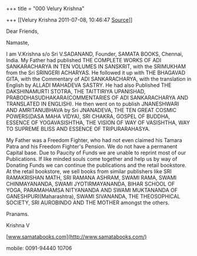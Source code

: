 +++
title = "000 Velury Krishna"

+++
[[Velury Krishna	2011-07-08, 10:46:47 [Source](https://groups.google.com/g/samskrita/c/Z6Ktji0S67U)]]



Dear Friends,

Namaste,

I am V.Krishna s/o Sri V.SADANAND, Founder, SAMATA BOOKS, Chennai, India. My Father had published THE COMPLETE WORKS OF ADI SANKARACHARYA IN TEN VOLUMES IN SANSKRIT, with the SRIMUKHAM from the Sri SRINGERI ACHARYAS. He followed it up with THE BHAGAVAD GITA, with the Commentary of ADI SANKARACHARYA, with the translation in English by ALLADI MAHADEVA SASTRY. He had also Published THE DAKSHINAMURTI STOTRA, THE TAITTIRIYA UPANISHAD, PRABODHASUDHAKARA(COMMENTARIES OF ADI SANKARACHARYA AND TRANSLATED IN ENGLISH). He then went on to publish JNANESHWARI AND AMRITANUBHAVA by Sri JNANADEVA, THE TEN GREAT COSMIC POWERS(DASA MAHA VIDYA), SRI CHAKRA, GOSPEL OF BUDDHA, ESSENCE OF YOGAVASISHTHA, THE VISION OF WAY OF VASISHTHA, WAY TO SUPREME BLISS AND ESSENCE OF TRIPURARAHASYA. 

My Father was a Freedom Fighter, who had not even claimed his Tamara Patra and his Freedom Fighter's Pension. We do not have a permanent Capital base. Due to Paucity of Funds we are unable to reprint most of our Publications. If like minded souls come together and help us by way of Donating Funds we can continue the publications and the retail bookstore. At the retail bookstore, we sell books from similar publishers like SRI RAMAKRISHAN MATH, SRI RAMANA ASHRAM, SWAMI RAMA, SWAMI CHINMAYANANDA, SWAMI JYOTIRMAYANANDA, BIHAR SCHOOL OF YOGA, PARAMAHAMSA NITYANANDA AND SWAMI MUKTANANDA OF GANESHPURI(Maharashtra), SWAMI SIVANANDA, THE THEOSOPHICAL SOCIETY, SRI AUROBINDO AND THE MOTHER amongst the others. 

Pranams.

Krishna V

[www.samatabooks.com](http://www.samatabooks.com/)

mobile: 0091-94440 10706

